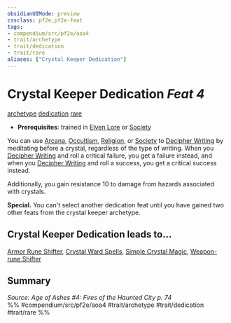 ```yaml
---
obsidianUIMode: preview
cssclass: pf2e,pf2e-feat
tags:
- compendium/src/pf2e/aoa4
- trait/archetype
- trait/dedication
- trait/rare
aliases: ["Crystal Keeper Dedication"]
---
```

# Crystal Keeper Dedication  *Feat 4*  
[archetype](archetype.md "Archetype Feat Trait")  [dedication](dedication.md "Dedication Feat Trait")  [rare](rare.md "Rare Rarity Trait")  

- **Prerequisites**: trained in [Elven Lore](skills.md#Lore) or [Society](skills.md#Society)

You can use [Arcana](skills.md#Arcana), [Occultism](skills.md#Occultism), [Religion](skills.md#Religion), or [Society](skills.md#Society) to [Decipher Writing](decipher-writing.md) by meditating before a crystal, regardless of the type of writing. When you [Decipher Writing](decipher-writing.md) and roll a critical failure, you get a failure instead, and when you [Decipher Writing](decipher-writing.md) and roll a success, you get a critical success instead.

Additionally, you gain resistance 10 to damage from hazards associated with crystals.

**Special.** You can't select another dedication feat until you have gained two other feats from the crystal keeper archetype.

## Crystal Keeper Dedication leads to...

[Armor Rune Shifter](armor-rune-shifter-aoa4.md), [Crystal Ward Spells](crystal-ward-spells-aoa4.md), [Simple Crystal Magic](simple-crystal-magic-aoa4.md), [Weapon-rune Shifter](weapon-rune-shifter-aoa4.md)

## Summary

*Source: Age of Ashes #4: Fires of the Haunted City p. 74*  
%% #compendium/src/pf2e/aoa4 #trait/archetype #trait/dedication #trait/rare %%